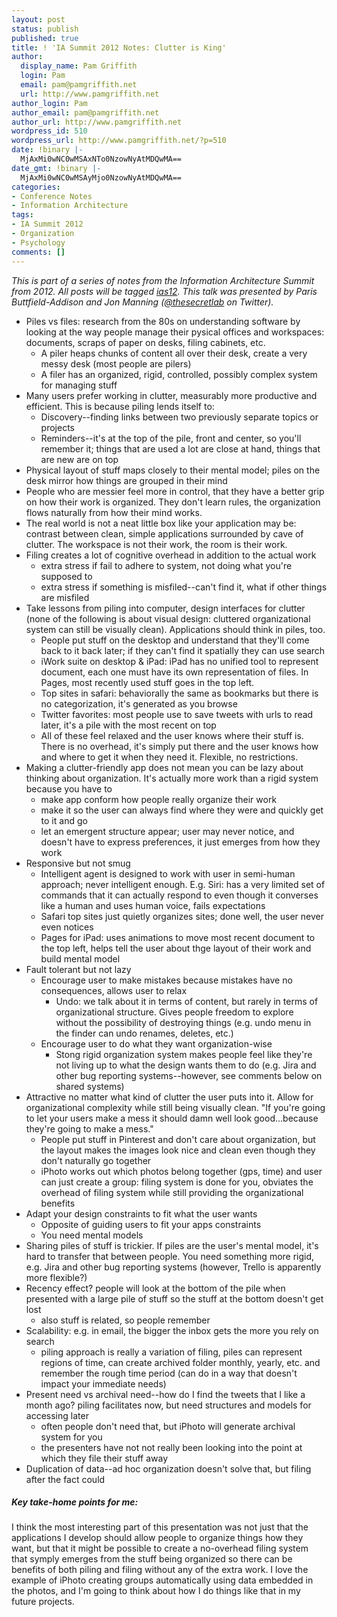 ```yaml
---
layout: post
status: publish
published: true
title: ! 'IA Summit 2012 Notes: Clutter is King'
author:
  display_name: Pam Griffith
  login: Pam
  email: pam@pamgriffith.net
  url: http://www.pamgriffith.net
author_login: Pam
author_email: pam@pamgriffith.net
author_url: http://www.pamgriffith.net
wordpress_id: 510
wordpress_url: http://www.pamgriffith.net/?p=510
date: !binary |-
  MjAxMi0wNC0wMSAxNTo0NzowNyAtMDQwMA==
date_gmt: !binary |-
  MjAxMi0wNC0wMSAyMjo0NzowNyAtMDQwMA==
categories:
- Conference Notes
- Information Architecture
tags:
- IA Summit 2012
- Organization
- Psychology
comments: []
---
```

<p><em>This is part of a series of notes from the Information Architecture Summit from 2012. All posts will be tagged <a href="http://www.pamgriffith.net/blog/tag/ias12">ias12</a>. This talk was presented by Paris Buttfield-Addison and Jon Manning (<a href="https://twitter.com/#!/thesecretlab">@thesecretlab</a> on Twitter).</em></p>
<ul>
<li>Piles vs files: research from the 80s on understanding software by looking at the way people manage their pysical offices and workspaces: documents, scraps of paper on desks, filing cabinets, etc.
<ul>
<li>A piler heaps chunks of content all over their desk, create a very messy desk (most people are pilers)</li>
<li>A filer has an organized, rigid, controlled, possibly complex system for managing stuff</li>
</ul>
</li>
<li>Many users prefer working in clutter, measurably more productive and efficient. This is because piling lends itself to:
<ul>
<li>Discovery--finding links between two previously separate topics or projects</li>
<li>Reminders--it's at the top of the pile, front and center, so you'll remember it; things that are used a lot are close at hand, things that are new are on top</li>
</ul>
</li>
<li>Physical layout of stuff maps closely to their mental model; piles on the desk mirror how things are grouped in their mind</li>
<li>People who are messier feel more in control, that they have a better grip on how their work is organized. They don't learn rules, the organization flows naturally from how their mind works.</li>
<li>The real world is not a neat little box like your application may be: contrast between clean, simple applications surrounded by cave of clutter. The workspace is not their work, the room is their work.</li>
<li>Filing creates a lot of cognitive overhead in addition to the actual work
<ul>
<li>extra stress if fail to adhere to system, not doing what you're supposed to</li>
<li>extra stress if something is misfiled--can't find it, what if other things are misfiled</li>
</ul>
</li>
<li>Take lessons from piling into computer, design interfaces for clutter (none of the following is about visual design: cluttered organizational system can still be visually clean). Applications should think in piles, too.
<ul>
<li>People put stuff on the desktop and understand that they'll come back to it back later; if they can't find it spatially they can use search</li>
<li>iWork suite on desktop &amp; iPad: iPad has no unified tool to represent document, each one must have its own representation of files. In Pages, most recently used stuff goes in the top left.</li>
<li>Top sites in safari: behaviorally the same as bookmarks but there is no categorization, it's generated as you browse</li>
<li>Twitter favorites: most people use to save tweets with urls to read later, it's a pile with the most recent on top</li>
<li>All of these feel relaxed and the user knows where their stuff is. There is no overhead, it's simply put there and the user knows how and where to get it when they need it. Flexible, no restrictions.</li>
</ul>
</li>
<li>Making a clutter-friendly app does not mean you can be lazy about thinking about organization. It's actually more work than a rigid system because you have to
<ul>
<li>make app conform how people really organize their work</li>
<li>make it so the user can always find where they were and quickly get to it and go</li>
<li>let an emergent structure appear; user may never notice, and doesn't have to express preferences, it just emerges from how they work</li>
</ul>
</li>
<li>Responsive but not smug
<ul>
<li>Intelligent agent is designed to work with user in semi-human approach; never intelligent enough. E.g. Siri: has a very limited set of commands that it can actually respond to even though it converses like a human and uses human voice, fails expectations</li>
<li>Safari top sites just quietly organizes sites; done well, the user never even notices</li>
<li>Pages for iPad: uses animations to move most recent document to the top left, helps tell the user about thge layout of their work and build mental model</li>
</ul>
</li>
<li>Fault tolerant but not lazy
<ul>
<li>Encourage user to make mistakes because mistakes have no consequences, allows user to relax
<ul>
<li>Undo: we talk about it in terms of content, but rarely in terms of organizational structure. Gives people freedom to explore without the possibility of destroying things (e.g. undo menu in the finder can undo renames, deletes, etc.)</li>
</ul>
</li>
<li>Encourage user to do what they want organization-wise
<ul>
<li>Stong rigid organization system makes people feel like they're not living up to what the design wants them to do (e.g. Jira and other bug reporting systems--however, see comments below on shared systems)</li>
</ul>
</li>
</ul>
</li>
<li>Attractive no matter what kind of clutter the user puts into it. Allow for organizational complexity while still being visually clean. "If you're going to let your users make a mess it should damn well look good...because they're going to make a mess."
<ul>
<li>People put stuff in Pinterest and don't care about organization, but the layout makes the images look nice and clean even though they don't naturally go together</li>
<li>iPhoto works out which photos belong together (gps, time) and user can just create a group: filing system is done for you, obviates the overhead of filing system while still providing the organizational benefits</li>
</ul>
</li>
<li>Adapt your design constraints to fit what the user wants
<ul>
<li>Opposite of guiding users to fit your apps constraints</li>
<li>You need mental models</li>
</ul>
</li>
<li>Sharing piles of stuff is trickier. If piles are the user's mental model, it's hard to transfer that between people. You need something more rigid, e.g. Jira and other bug reporting systems (however, Trello is apparently more flexible?)</li>
<li>Recency effect? people will look at the bottom of the pile when presented with a large pile of stuff so the stuff at the bottom doesn't get lost
<ul>
<li>also stuff is related, so people remember</li>
</ul>
</li>
<li>Scalability: e.g. in email, the bigger the inbox gets the more you rely on search
<ul>
<li>piling approach is really a variation of filing, piles can represent regions of time, can create archived folder monthly, yearly, etc. and remember the rough time period (can do in a way that doesn't impact your immediate needs)</li>
</ul>
</li>
<li>Present need vs archival need--how do I find the tweets that I like a month ago? piling facilitates now, but need structures and models for accessing later
<ul>
<li>often people don't need that, but iPhoto will generate archival system for you</li>
<li>the presenters have not not really been looking into the point at which they file their stuff away</li>
</ul>
</li>
<li>Duplication of data--ad hoc organization doesn't solve that, but filing after the fact could</li>
</ul>
<h5>Key take-home points for me:</h5>
<p>I think the most interesting part of this presentation was not just that the applications I develop should allow people to organize things how they want, but that it might be possible to create a no-overhead filing system that symply emerges from the stuff being organized so there can be benefits of both piling and filing without any of the extra work. I love the example of iPhoto creating groups automatically using data embedded in the photos, and I'm going to think about how I do things like that in my future projects.</p>
